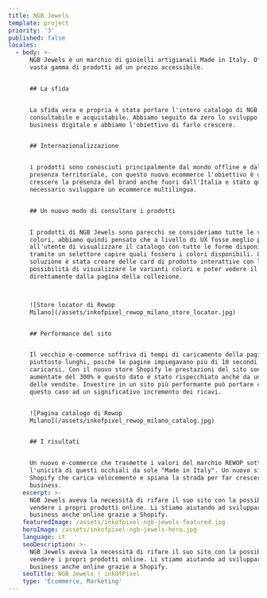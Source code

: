 ```yaml
---
title: NGB Jewels
template: project
priority: '3'
published: false
locales:
  - body: >-
      NGB Jewels è un marchio di gioielli artigianali Made in Italy. Offre una
      vasta gamma di prodotti ad un prezzo accessibile.


      ## La sfida


      La sfida vera e propria è stata portare l'intero catalogo di NGB Jewels
      consultabile e acquistabile. Abbiamo seguito da zero lo sviluppo del
      business digitale e abbiamo l'obiettivo di farlo crescere.


      ## Internazionalizzazione


      i prodotti sono conosciuti principalmente dal mondo offline e dalla
      presenza territoriale, con questo nuovo ecommerce l'obiettivo è di far
      crescere la presenza del brand anche fuori dall'Italia e stato quindi
      necessario sviluppare un ecommerce multilingua.


      ## Un nuovo modo di consultare i prodotti


      I prodotti di NGB Jewels sono parecchi se consideriamo tutte le varianti
      colori, abbiamo quindi pensato che a livello di UX fosse meglio permettere
      all'utente di visualizzare il catalogo con tutte le forme disponibili e
      tramite un selettore capire quali fossero i colori disponibili. La
      soluzione è stata creare delle card di prodotto interattive con la
      possibilità di visualizzare le varianti colori e poter vedere il prodotto
      direttamente dalla pagina della collezione.



      ![Store locator di Rewop
      Milano](/assets/inkofpixel_rewop_milano_store_locator.jpg)


      ## Performance del sito


      Il vecchio e-commerce soffriva di tempi di caricamento della pagine
      piuttosto lunghi, poiché le pagine impiegavano più di 10 secondi per
      caricarsi. Con il nuovo store Shopify le prestazioni del sito sono
      aumentate del 300% e questo dato è stato rispecchiato anche da un aumento
      delle vendite. Investire in un sito più performante può portare come in
      questo caso ad un significativo incremento dei ricavi.


      ![Pagina catalogo di Rewop
      Milano](/assets/inkofpixel_rewop_milano_catalog.jpg)


      ## I risultati


      Un nuovo e-commerce che trasmette i valori del marchio REWOP sottolineando
      l'unicità di questi occhiali da sole "Made in Italy". Un nuovo sito
      Shopify che carica velocemente e spiana la strada per far crescere il
      business.
    excerpt: >-
      NGB Jewels aveva la necessità di rifare il suo sito con la possibilità di
      vendere i propri prodotti online. Li stiamo aiutando ad sviluppare il loro
      business anche online grazie a Shopify.
    featuredImage: /assets/inkofpixel-ngb-jewels-featured.jpg
    heroImage: /assets/inkofpixel-ngb-jewels-hero.jpg
    language: it
    seoDescription: >-
      NGB Jewels aveva la necessità di rifare il suo sito con la possibilità di
      vendere i propri prodotti online. Li stiamo aiutando ad sviluppare il loro
      business anche online grazie a Shopify.
    seoTitle: NGB Jewels | inkOfPixel
    type: 'Ecommerce, Marketing'
---
```


